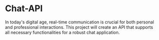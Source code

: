 # Chat-API
In today's digital age, real-time communication is crucial for both personal and professional interactions. This project will create an API that supports all necessary functionalities for a robust chat application.
